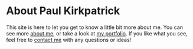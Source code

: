 # About Paul Kirkpatrick

This site is here to let you get to know a little bit more about me. You can see more [about me](https://kirkpatrickpaul.github.io/), or take a look at [my portfolio](https://kirkpatrickpaul.github.io/portfolio). If you like what you see, feel free to [contact me](https://kirkpatrickpaul.github.io/contact) with any questions or ideas!
